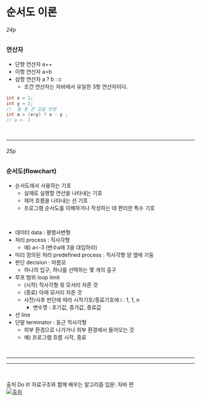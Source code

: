 # 순서도 이론

###### 24p
### 연산자
- 단항 연산자 a++
- 이항 연산자 a<b
- 삼항 연산자 a ? b : c
  - 조건 연산자는 자바에서 유일한 3항 연산자이다.
```java
int x = 1;
int y = 2;
//  둘 중 큰 값을 반영
int a = (x>y) ? x : y ;
// a <- 2
```

<br>

---

###### 25p
### 순서도(flowchart)
- 순서도에서 사용하는 기호
  - 실제로 실행할 연산을 나타내는 기호
  - 제어 흐름을 나타내는 선 기호
  - 프로그램 순서도를 이해하거나 작성하는 데 편리한 특수 기호

<br>

- 데이터 data : 평행사변형
- 처리 process : 직사각형
  - 예) a<-3 (변수a에 3을 대입하라)
- 미리 정의된 처리 predefined process : 직사각형 양 옆에 기둥
- 판단 decision : 마름모
  - 하나의 입구, 하나를 선택하는 몇 개의 출구
- 루프 범위 loop limit
  - (시작) 직사각형 윗 모서리 자른 것
  - (종료) 아래 모서리 자른 것
  - 사전/사후 판단에 따라 시작기호/종료기호에 i : 1, 1, n
    - 변수명 : 초기값, 증가값, 종료값
- 선 line 
- 단말 terminator : 둥근 직사각형
  - 외부 환경으로 나가거나 외부 환경에서 들어오는 것
  - 예) 프로그램 흐름 시작, 종료

<br>

---

---

<br>

출처
Do it! 자료구조와 함께 배우는 알고리즘 입문: 자바 편   
[![출처](https://velog.velcdn.com/images/data_sy/post/d60b7ad1-7165-4d74-bbd9-b4aa207131cc/image.png)](https://product.kyobobook.co.kr/detail/S000001817897)
